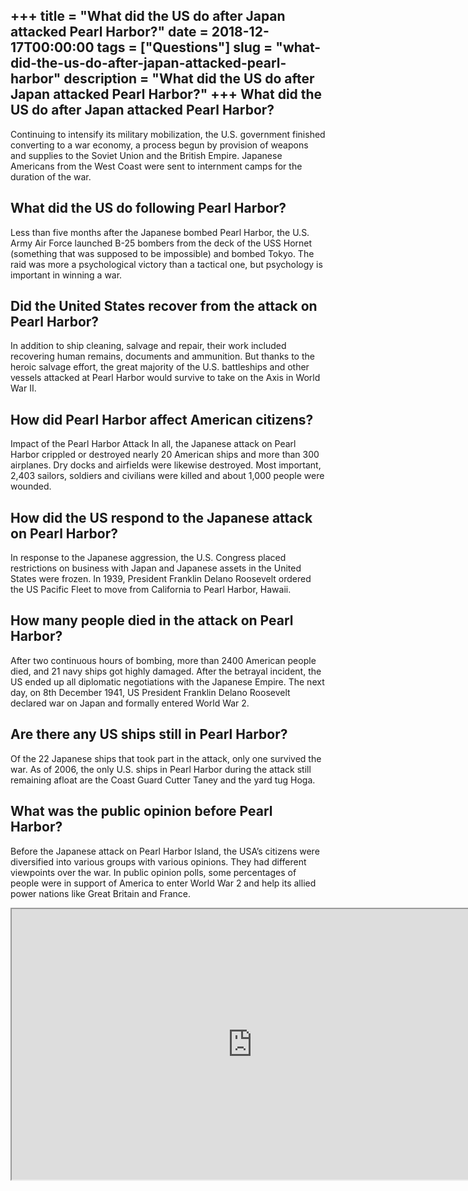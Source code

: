 +++
title = "What did the US do after Japan attacked Pearl Harbor?"
date = 2018-12-17T00:00:00
tags = ["Questions"]
slug = "what-did-the-us-do-after-japan-attacked-pearl-harbor"
description = "What did the US do after Japan attacked Pearl Harbor?"
+++
What did the US do after Japan attacked Pearl Harbor?
-----------------------------------------------------

Continuing to intensify its military mobilization, the U.S. government finished converting to a war economy, a process begun by provision of weapons and supplies to the Soviet Union and the British Empire. Japanese Americans from the West Coast were sent to internment camps for the duration of the war.

What did the US do following Pearl Harbor?
------------------------------------------

Less than five months after the Japanese bombed Pearl Harbor, the U.S. Army Air Force launched B-25 bombers from the deck of the USS Hornet (something that was supposed to be impossible) and bombed Tokyo. The raid was more a psychological victory than a tactical one, but psychology is important in winning a war.

Did the United States recover from the attack on Pearl Harbor?
--------------------------------------------------------------

In addition to ship cleaning, salvage and repair, their work included recovering human remains, documents and ammunition. But thanks to the heroic salvage effort, the great majority of the U.S. battleships and other vessels attacked at Pearl Harbor would survive to take on the Axis in World War II.

How did Pearl Harbor affect American citizens?
----------------------------------------------

Impact of the Pearl Harbor Attack In all, the Japanese attack on Pearl Harbor crippled or destroyed nearly 20 American ships and more than 300 airplanes. Dry docks and airfields were likewise destroyed. Most important, 2,403 sailors, soldiers and civilians were killed and about 1,000 people were wounded.

How did the US respond to the Japanese attack on Pearl Harbor?
--------------------------------------------------------------

In response to the Japanese aggression, the U.S. Congress placed restrictions on business with Japan and Japanese assets in the United States were frozen. In 1939, President Franklin Delano Roosevelt ordered the US Pacific Fleet to move from California to Pearl Harbor, Hawaii.

How many people died in the attack on Pearl Harbor?
---------------------------------------------------

After two continuous hours of bombing, more than 2400 American people died, and 21 navy ships got highly damaged. After the betrayal incident, the US ended up all diplomatic negotiations with the Japanese Empire. The next day, on 8th December 1941, US President Franklin Delano Roosevelt declared war on Japan and formally entered World War 2.

Are there any US ships still in Pearl Harbor?
---------------------------------------------

Of the 22 Japanese ships that took part in the attack, only one survived the war. As of 2006, the only U.S. ships in Pearl Harbor during the attack still remaining afloat are the Coast Guard Cutter Taney and the yard tug Hoga.

What was the public opinion before Pearl Harbor?
------------------------------------------------

Before the Japanese attack on Pearl Harbor Island, the USA’s citizens were diversified into various groups with various opinions. They had different viewpoints over the war. In public opinion polls, some percentages of people were in support of America to enter World War 2 and help its allied power nations like Great Britain and France.

<iframe allow="accelerometer; autoplay; clipboard-write; encrypted-media; gyroscope; picture-in-picture" allowfullscreen="" class="__youtube_prefs__  epyt-is-override  no-lazyload" data-no-lazy="1" data-origheight="433" data-origwidth="770" data-skipgform_ajax_framebjll="" height="433" id="_ytid_67250" loading="lazy" src="https://www.youtube.com/embed/HkkuWEumgNM?enablejsapi=1&autoplay=0&cc_load_policy=0&cc_lang_pref=&iv_load_policy=1&loop=0&modestbranding=0&rel=1&fs=1&playsinline=0&autohide=2&theme=dark&color=red&controls=1&" title="YouTube player" width="770"></iframe>